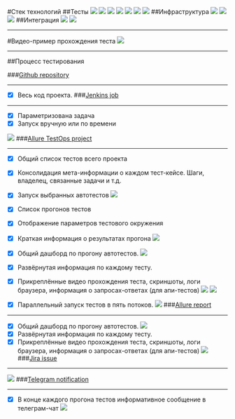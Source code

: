 #Стек технологий
##Тесты
![](readmeResources/java.png)
![](readmeResources/Gradle.png)
![](readmeResources/JUnit5.png)
![](readmeResources/Selenide.png)
![](readmeResources/RestAssured.png)
![](readmeResources/AllureReport.png)
![](readmeResources/Github.png)
##Инфраструктура
![](readmeResources/AllureTestOps.png)
![](readmeResources/Jenkins.png)
![](readmeResources/Selenoid.png)
##Интеграция
![](readmeResources/Jira.png)
![](readmeResources/Telegram.png)

---------------

#Видео-пример прохождения теста
![](readmeResources/AllInOne.gif)

---------------

##Процесс тестирования

###[Github repository](https://github.com/Gorbatenko/qa_guru_4_home_24 "Github repository")

---------------
- [x] Весь код проекта.
###[Jenkins job](https://jenkins.autotests.cloud/view/QA.GURU_4/job/C04-G14-Vitaliy-qa_guru_4_24_Diploma/ "Jenkins job")

---------------
- [x] Параметризована задача
- [x] Запуск вручную или по времени

![](readmeResources/1.png)
###[Allure TestOps project](https://allure.autotests.cloud/project/180/dashboards "Allure TestOps")

---------------
- [x] Общий список тестов всего проекта
- [x] Консолидация мета-информации о каждом тест-кейсе. Шаги, владелец, связанные задачи и т.д.
- [x] Запуск выбранных автотестов 
![](readmeResources/9.png)

- [x] Список прогонов тестов
- [x] Отображение параметров тестового окружения
- [x] Краткая информация о результатах прогона
![](readmeResources/6.png)
- [x] Общий дашборд по прогону автотестов.
![](readmeResources/7.png)
- [x] Развёрнутая информация по каждому тесту.
- [x] Прикреплённые видео прохождения теста, скриншоты, логи браузера, информация о запросах-ответах (для апи-тестов)
![](readmeResources/8.png)
![](readmeResources/13.png)
- [x] Параллельный запуск тестов в пять потоков.
![](readmeResources/15.png)
###[Allure report](https://jenkins.autotests.cloud/view/QA.GURU_4/job/C04-G14-Vitaliy-qa_guru_4_24_Diploma/allure/ "Allure report")

---------------
- [x] Общий дашборд по прогону автотестов.
![](readmeResources/3.png)
- [x] Развёрнутая информация по каждому тесту. 
- [x] Прикреплённые видео прохождения теста, скриншоты, логи браузера, информация о запросах-ответах (для апи-тестов) 
![](readmeResources/4.png)
###[Jira issue](https://jira.autotests.cloud/browse/QC3-39 "Jira issue")

---------------
![](readmeResources/11.png)
###[Telegram notification](https://t.me/joinchat/1VaD2Kb36OlhOGRi "Telegram notification")

---------------
- [x] В конце каждого прогона тестов информативное сообщение в телеграм-чат
  ![](readmeResources/10.png)
